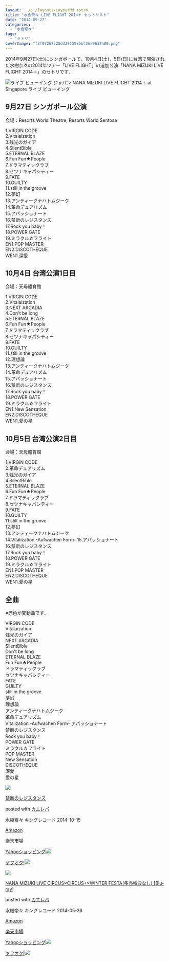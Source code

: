 ```yaml
---
layout: ../../layouts/LayoutMd.astro
title: "水樹奈々 LIVE FLIGHT 2014＋ セットリスト"
date: "2014-09-27"
categories: 
  - "水樹奈々"
tags: 
  - "セトリ"
coverImage: "f3f97268520d32915985bf56a9632a00.png"
---
```


2014年9月27日(土)にシンガポールで，10月4日(土)，5日(日)に台湾で開催された水樹奈々の2014年ツアー「LIVE FLIGHT」の追加公演「NANA MIZUKI LIVE FLIGHT 2014＋」のセトリです．

![ライブ ビューイング ジャパン NANA MIZUKI LIVE FLIGHT 2014＋ at Singapore ライブ ビューイング](images/f3f97268520d32915985bf56a9632a00.png "ライブ・ビューイング・ジャパン___NANA_MIZUKI_LIVE_FLIGHT_2014＋_at_Singapore_ライブ・ビューイング.png")

## 9月27日 シンガポール公演

会場：Resorts World Theatre, Resorts World Sentosa

1.VIRGIN CODE  
2.Vitalaization  
3.残光のガイア  
4.SilentBible  
5.ETERNAL BLAZE  
6.Fun Fun★People  
7.ドラマティックラブ  
8.セツナキャパシティー  
9.FATE  
10.GUILTY  
11.still in the groove  
12.夢幻  
13.アンティークナハトムジーク  
14.革命デュアリズム  
15.アパッショナート  
16.禁断のレジスタンス  
17.Rock you baby！  
18.POWER GATE  
19.ミラクル☆フライト  
EN1.POP MASTER  
EN2.DISCOTHEQUE  
WEN1.深愛

## 10月4日 台湾公演1日目

会場：天母體育館

1.VIRGIN CODE  
2.Vitalaization  
3.NEXT ARCADIA  
4.Don't be long  
5.ETERNAL BLAZE  
6.Fun Fun★People  
7.ドラマティックラブ  
8.セツナキャパシティー  
9.FATE  
10.GUILTY  
11.still in the groove  
12.理想論  
13.アンティークナハトムジーク  
14.革命デュアリズム  
15.アパッショナート  
16.禁断のレジスタンス  
17.Rock you baby！  
18.POWER GATE  
19.ミラクル☆フライト  
EN1.New Sensation  
EN2.DISCOTHEQUE  
WEN1.愛の星

## 10月5日 台湾公演2日目

会場：天母體育館

1.VIRGIN CODE  
2.革命デュアリズム  
3.残光のガイア  
4.SilentBible  
5.ETERNAL BLAZE  
6.Fun Fun★People  
7.ドラマティックラブ  
8.セツナキャパシティー  
9.FATE  
10.GUILTY  
11.still in the groove  
12.夢幻  
13.アンティークナハトムジーク  
14.Vitalization -Aufwachen Form- 
15.アパッショナート  
16.禁断のレジスタンス  
17.Rock you baby！  
18.POWER GATE  
19.ミラクル☆フライト  
EN1.POP MASTER  
EN2.DISCOTHEQUE  
WEN1.愛の星

## 全曲

※赤色が変動曲です．

VIRGIN CODE  
Vitalaization  
残光のガイア  
NEXT ARCADIA  
SilentBible  
Don't be long  
ETERNAL BLAZE  
Fun Fun★People  
ドラマティックラブ  
セツナキャパシティー  
FATE  
GUILTY  
still in the groove  
夢幻  
理想論  
アンティークナハトムジーク  
革命デュアリズム  
Vitalization -Aufwachen Form- 
アパッショナート  
禁断のレジスタンス  
Rock you baby！  
POWER GATE  
ミラクル☆フライト  
POP MASTER  
New Sensation  
DISCOTHEQUE  
深愛  
愛の星

[![](images/51Zae9HNuvL._SL160_.jpg)](https://www.amazon.co.jp/exec/obidos/ASIN/B00MEPSRJA/mizuka123-22/ref=nosim/)

[禁断のレジスタンス](https://www.amazon.co.jp/exec/obidos/ASIN/B00MEPSRJA/mizuka123-22/ref=nosim/)

posted with [カエレバ](http://kaereba.com)

水樹奈々 キングレコード 2014-10-15

[Amazon](http://www.amazon.co.jp/gp/search?keywords=%8B%D6%92f%82%CC%83%8C%83W%83X%83%5E%83%93%83X&__mk_ja_JP=%83J%83%5E%83J%83i&tag=mizuka123-22 "アマゾン")

[楽天市場](http://hb.afl.rakuten.co.jp/hgc/032b53ee.4b34c5ee.0f4a541e.f440145e/?pc=http%3A%2F%2Fsearch.rakuten.co.jp%2Fsearch%2Fmall%2F%25E7%25A6%2581%25E6%2596%25AD%25E3%2581%25AE%25E3%2583%25AC%25E3%2582%25B8%25E3%2582%25B9%25E3%2582%25BF%25E3%2583%25B3%25E3%2582%25B9%2F-%2Ff.1-p.1-s.1-sf.0-st.A-v.2%3Fx%3D0%26scid%3Daf_ich_link_urltxt%26m%3Dhttp%3A%2F%2Fm.rakuten.co.jp%2F "楽天市場")

[Yahooショッピング![](//ad.jp.ap.valuecommerce.com/servlet/gifbanner?sid=3066752&pid=881990642)](//ck.jp.ap.valuecommerce.com/servlet/referral?sid=3066752&pid=881990642&vc_url=http%3A%2F%2Fshopping.search.yahoo.co.jp%2Fsearch%3FuIv%3Don%26ei%3DUTF-8%26tab_ex%3Dcommerce%26slider%3D0%26va%3D%25E7%25A6%2581%25E6%2596%25AD%25E3%2581%25AE%25E3%2583%25AC%25E3%2582%25B8%25E3%2582%25B9%25E3%2582%25BF%25E3%2583%25B3%25E3%2582%25B9 "Yahooショッピング")

[ヤフオク!![](//ad.jp.ap.valuecommerce.com/servlet/gifbanner?sid=3066752&pid=881990645)](//ck.jp.ap.valuecommerce.com/servlet/referral?sid=3066752&pid=881990645&vc_url=http%3A%2F%2Fauctions.search.yahoo.co.jp%2Fsearch%3Fvo%3D%26ve%3D%26auccat%3D0%26aucminprice%3D%26aucmaxprice%3D%26aucmin_bidorbuy_price%3D%26aucmax_bidorbuy_price%3D%26loc_cd%3D0%26abatch%3D0%26istatus%3D0%26filtered%3D1%26ei%3DUTF-8%26tab_ex%3Dcommerce%26va%3D%25E7%25A6%2581%25E6%2596%25AD%25E3%2581%25AE%25E3%2583%25AC%25E3%2582%25B8%25E3%2582%25B9%25E3%2582%25BF%25E3%2583%25B3%25E3%2582%25B9 "ヤフオク!")

[![](images/51h1%2BUnWjjL._SL160_.jpg)](https://www.amazon.co.jp/exec/obidos/ASIN/B00J49KO72/mizuka123-22/ref=nosim/)

[NANA MIZUKI LIVE CIRCUS×CIRCUS+×WINTER FESTA(多売特典なし) \[Blu-ray\]](https://www.amazon.co.jp/exec/obidos/ASIN/B00J49KO72/mizuka123-22/ref=nosim/)

posted with [カエレバ](http://kaereba.com)

水樹奈々 キングレコード 2014-05-28

[Amazon](http://www.amazon.co.jp/gp/search?keywords=NANA%20MIZUKI%20LIVE%20CIRCUS%81~CIRCUS%20%81~WINTER%20FESTA%28%91%BD%94%84%93%C1%93T%82%C8%82%B5%29%20%5BBlu-ray%5D&__mk_ja_JP=%83J%83%5E%83J%83i&tag=mizuka123-22 "アマゾン")

[楽天市場](http://hb.afl.rakuten.co.jp/hgc/032b53ee.4b34c5ee.0f4a541e.f440145e/?pc=http%3A%2F%2Fsearch.rakuten.co.jp%2Fsearch%2Fmall%2FNANA%2520MIZUKI%2520LIVE%2520CIRCUS%25C3%2597CIRCUS%2520%25C3%2597WINTER%2520FESTA%2528%25E5%25A4%259A%25E5%25A3%25B2%25E7%2589%25B9%25E5%2585%25B8%25E3%2581%25AA%25E3%2581%2597%2529%2520%255BBlu-ray%255D%2F-%2Ff.1-p.1-s.1-sf.0-st.A-v.2%3Fx%3D0%26scid%3Daf_ich_link_urltxt%26m%3Dhttp%3A%2F%2Fm.rakuten.co.jp%2F "楽天市場")

[Yahooショッピング![](//ad.jp.ap.valuecommerce.com/servlet/gifbanner?sid=3066752&pid=881990642)](//ck.jp.ap.valuecommerce.com/servlet/referral?sid=3066752&pid=881990642&vc_url=http%3A%2F%2Fshopping.search.yahoo.co.jp%2Fsearch%3FuIv%3Don%26ei%3DUTF-8%26tab_ex%3Dcommerce%26slider%3D0%26va%3DNANA%2520MIZUKI%2520LIVE%2520CIRCUS%25C3%2597CIRCUS%2520%25C3%2597WINTER%2520FESTA%2528%25E5%25A4%259A%25E5%25A3%25B2%25E7%2589%25B9%25E5%2585%25B8%25E3%2581%25AA%25E3%2581%2597%2529%2520%255BBlu-ray%255D "Yahooショッピング")

[ヤフオク!![](//ad.jp.ap.valuecommerce.com/servlet/gifbanner?sid=3066752&pid=881990645)](//ck.jp.ap.valuecommerce.com/servlet/referral?sid=3066752&pid=881990645&vc_url=http%3A%2F%2Fauctions.search.yahoo.co.jp%2Fsearch%3Fvo%3D%26ve%3D%26auccat%3D0%26aucminprice%3D%26aucmaxprice%3D%26aucmin_bidorbuy_price%3D%26aucmax_bidorbuy_price%3D%26loc_cd%3D0%26abatch%3D0%26istatus%3D0%26filtered%3D1%26ei%3DUTF-8%26tab_ex%3Dcommerce%26va%3DNANA%2520MIZUKI%2520LIVE%2520CIRCUS%25C3%2597CIRCUS%2520%25C3%2597WINTER%2520FESTA%2528%25E5%25A4%259A%25E5%25A3%25B2%25E7%2589%25B9%25E5%2585%25B8%25E3%2581%25AA%25E3%2581%2597%2529%2520%255BBlu-ray%255D "ヤフオク!")
